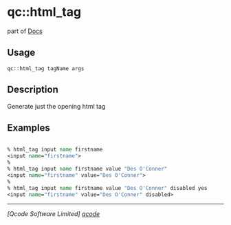 qc::html_tag
============

part of [Docs](../index.md)

Usage
-----
`qc::html_tag tagName args`

Description
-----------
Generate just the opening html tag

Examples
--------
```tcl

% html_tag input name firstname
<input name="firstname">
%
% html_tag input name firstname value "Des O'Conner"
<input name="firstname" value="Des O'Conner">
%
% html_tag input name firstname value "Des O'Conner" disabled yes
<input name="firstname" value="Des O'Conner" disabled>

```

----------------------------------
*[Qcode Software Limited] [qcode]*

[qcode]: http://www.qcode.co.uk "Qcode Software"
